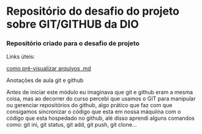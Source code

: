 # Repositório do desafio do projeto sobre GIT/GITHUB da DIO

### Repositório criado para o desafio de projeto

Links úteis:

[como pré-visualizar arquivos .md](https://pt.stackoverflow.com/questions/101026/como-pr%C3%A9-visualizar-ficheiro-md-durante-edi%C3%A7%C3%A3o)

Anotações de aula git e github

Antes de iniciar este módulo eu imaginava que git e github eram a mesma coisa, mas ao decorrer do curso percebi que usamos o GIT para manipular
ou gerenciar repositórios do github, algo prático que faz com que consigamos sincronizar o código que esta em nossa máquiina com o código que esta
hospedado no github, alé disso aprendi alguns comandos como: git ini, git status, git add, git push, git clone...
